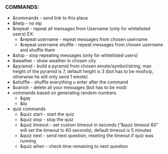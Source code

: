 ### COMMANDS: 
* &commands - send link to this place
* &help - no elp
* &repeat - repeat all messages from Username (only for whitelisted users) EX:
  - &repeat username - repeat messages from chosen username
  - &repeat username shuffle - repeat messages from chosen username and shuffle them
* &stop - stop repeating messages (only for whitelisted users)
* &weather - show weather in chosen city
* &pyramid - build a pyramid from chosen emote/symbol/string, max height of the pyramid is 7, default height is 3 (bot has to be mod\vip, otherwise he will only send 1 emote)
* &shuffle - shuffle everything u enter after the command
* &vanish - delete all your messages (bot has to be mod)
* commands based on generating random numbers
  - &gay
  - &iq
* quiz commands
  - &quiz start - start the quiz
  - &quiz stop - stop the quiz
  - &quiz timeout - set custom timeout in seconds ("&quiz timeout 60" will set the timeout to 60 seconds), default timeout is 5 minutes
  - &quiz next - send next question, reseting the timeout if quiz was running
  - &quiz when - check time remaining to next question
